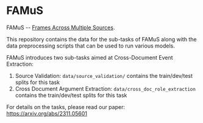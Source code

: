 # FAMuS

FAMuS -- [Frames Across Multiple Sources](https://arxiv.org/abs/2311.05601).

This repository contains the data for the sub-tasks of FAMuS along with the data preprocessing scripts that can be used to run various models.

FAMuS introduces two sub-tasks aimed at Cross-Document Event Extraction:

1. Source Validation: `data/source_validation/` contains the train/dev/test splits for this task
2. Cross Document Argument Extraction: `data/cross_doc_role_extraction` contains the train/dev/test splits for this task

For details on the tasks, please read our paper: https://arxiv.org/abs/2311.05601
